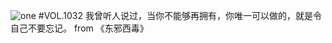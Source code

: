 ![one](http://image.wufazhuce.com/Fv4R7Z9J5ZVbADclPCyTD5raP92q)
#VOL.1032
我曾听人说过，当你不能够再拥有，你唯一可以做的，就是令自己不要忘记。 from 《东邪西毒》